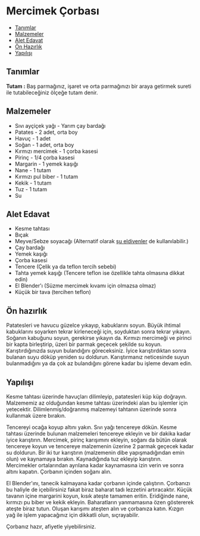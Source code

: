 # Mercimek Çorbası #

- [Tanımlar](#tanimlar)
- [Malzemeler](#malzemeler)
- [Alet Edavat](#alet-edavat)
- [Ön Hazırlık](#on-hazirlik)
- [Yapılışı](#yapilisi)

## Tanımlar ##

**Tutam :** Baş parmağınız, işaret ve orta parmağınızı bir araya getirmek sureti ile tutabileceğiniz ölçeğe tutam denir.

## Malzemeler ##

- Sıvı ayçiçek yağı - Yarım çay bardağı
- Patates - 2 adet, orta boy
- Havuç - 1 adet
- Soğan - 1 adet, orta boy
- Kırmızı mercimek - 1 çorba kasesi
- Pirinç - 1/4 çorba kasesi
- Margarin - 1 yemek kaşığı
- Nane - 1 tutam
- Kırmızı pul biber - 1 tutam
- Kekik - 1 tutam
- Tuz - 1 tutam
- Su

## Alet Edavat ##

- Kesme tahtası
- Bıçak
- Meyve/Sebze soyacağı (Alternatif olarak [şu eldivenler](http://www.gittigidiyor.com/arama/?k=patates+soyma+eldiveni) de kullanılabilir.)
- Çay bardağı
- Yemek kaşığı
- Çorba kasesi
- Tencere (Çelik ya da teflon tercih sebebi)
- Tahta yemek kaşığı (Tencere teflon ise özellikle tahta olmasına dikkat edin)
- El Blender'ı (Süzme mercimek kıvamı için olmazsa olmaz)
- Küçük bir tava (tercihen teflon)

## Ön hazırlık ##

Patatesleri ve havucu güzelce yıkayıp, kabuklarını soyun. Büyük ihtimal kabuklarını soyarken tekrar kirleneceği için, soyduktan sonra tekrar yıkayın. Soğanın kabuğunu soyun, gerekirse yıkayın da. Kırmızı mercimeği ve pirinci bir kapta birleştirip, üzeri bir parmak geçecek şekilde su koyun. Karıştırdığınızda suyun bulandığını göreceksiniz. İyice karıştırdıktan sonra bulanan suyu döküp yeniden su doldurun. Karıştırmanız neticesinde suyun bulanmadığını ya da çok az bulandığını görene kadar bu işleme devam edin.

## Yapılışı ##

Kesme tahtası üzerinde havuçları dilimleyip, patatesleri küp küp doğrayın. Malzememiz az olduğundan kesme tahtası üzerindeki alan bu işlemler için yetecektir. Dilimlenmiş/doğranmış malzemeyi tahtanın üzerinde sonra kullanmak üzere bırakın.

Tencereyi ocağa koyup altını yakın. Sıvı yağı tencereye dökün. Kesme tahtası üzerinde bulunan malzemeleri tencereye ekleyin ve bir dakika kadar iyice karıştırın. Mercimek, pirinç karışımını ekleyin, soğanı da bütün olarak tencereye koyun ve tencereye malzemenin üzerine 2 parmak geçecek kadar su doldurun. Bir iki tur karıştırın (malzemenin dibe yapışmadığından emin olun) ve kaynamaya bırakın. Kaynadığında tuz ekleyip karıştırın. Mercimekler ortalarından ayrılana kadar kaynamasına izin verin ve sonra altını kapatın. Çorbanın içinden soğanı alın.

El Blender'ını, tanecik kalmayana kadar çorbanın içinde çalıştırın. Çorbanızı bu haliyle de içebilirsiniz fakat biraz baharat tadı lezzetini artıracaktır. Küçük tavanın içine margarini koyun, kısık ateşte tamamen eritin. Eridiğinde nane, kırmızı pu biber ve kekik ekleyin. Baharatların yanmamasına özen göstererek ateşte biraz tutun. Oluşan karışımı ateşten alın ve çorbanıza katın. Kızgın yağ ile işlem yapacağınız için dikkatli olun, sıçrayabilir.

Çorbanız hazır, afiyetle yiyebilirsiniz.
